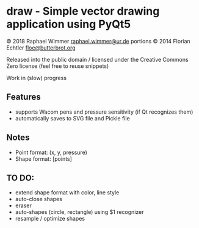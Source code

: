 # draw - Simple vector drawing application using PyQt5

© 2018 Raphael Wimmer <raphael.wimmer@ur.de>
portions © 2014 Florian Echtler <floe@butterbrot.org>

Released into the public domain / licensed under the Creative Commons Zero license
(feel free to reuse snippets)

Work in (slow) progress

## Features

- supports Wacom pens and pressure sensitivity (if Qt recognizes them)
- automatically saves to SVG file and Pickle file

## Notes

- Point format: (x, y, pressure)
- Shape format: [points]

## TO DO:

- extend shape format with color, line style
- auto-close shapes
- eraser
- auto-shapes (circle, rectangle) using $1 recognizer
- resample / optimize shapes
